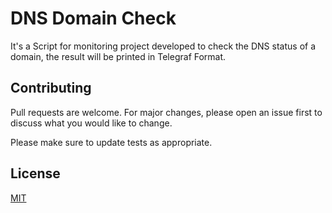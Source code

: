 # DNS Domain Check

It's a Script for monitoring project developed to check the DNS status of a domain, the result will be printed in Telegraf Format.

## Contributing
Pull requests are welcome. For major changes, please open an issue first to discuss what you would like to change.

Please make sure to update tests as appropriate.

## License
[MIT](https://choosealicense.com/licenses/mit/)
